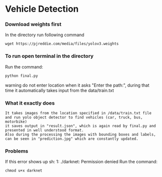 # Vehicle Detection
### Download weights first
In the directory run following command
```
wget https://pjreddie.com/media/files/yolov3.weights
```

### To run open terminal in the directory

Run the command:
```sh
python final.py
```
warning do not enter location when it asks "Enter the path:",
during that time it automatically takes input from the data/train.txt

### What it exactly does

```
It takes images from the location specified in /data/train.txt file
and run yolo object detector to find vehicles (car, truck, bus, motorbike)
it saves output in "result.json", which is again read by final.py and presented in well understood format.
Also during the processing the images with bounding boxes and labels, can be seen in "prediction.jpg" which are constantly updated.
```
### Problems
If this error shows up
sh: 1: ./darknet: Permission denied
Run the command:
```
chmod u+x darknet
```